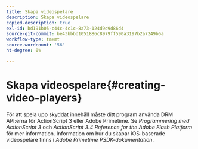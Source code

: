 ```yaml
---
title: Skapa videospelare
description: Skapa videospelare
copied-description: true
exl-id: bd191b05-c44c-4c1c-8a73-124d9d9d86d4
source-git-commit: be43bbbd1051886c8979ff590a3197b2a7249b6a
workflow-type: tm+mt
source-wordcount: '56'
ht-degree: 0%

---
```


# Skapa videospelare{#creating-video-players}

För att spela upp skyddat innehåll måste ditt program använda DRM API:erna för ActionScript 3 eller Adobe Primetime. Se *Programmering med ActionScript 3* och *ActionScript 3.4 Reference for the Adobe Flash Platform* för mer information. Information om hur du skapar iOS-baserade videospelare finns i *Adobe Primetime PSDK-dokumentation*.

